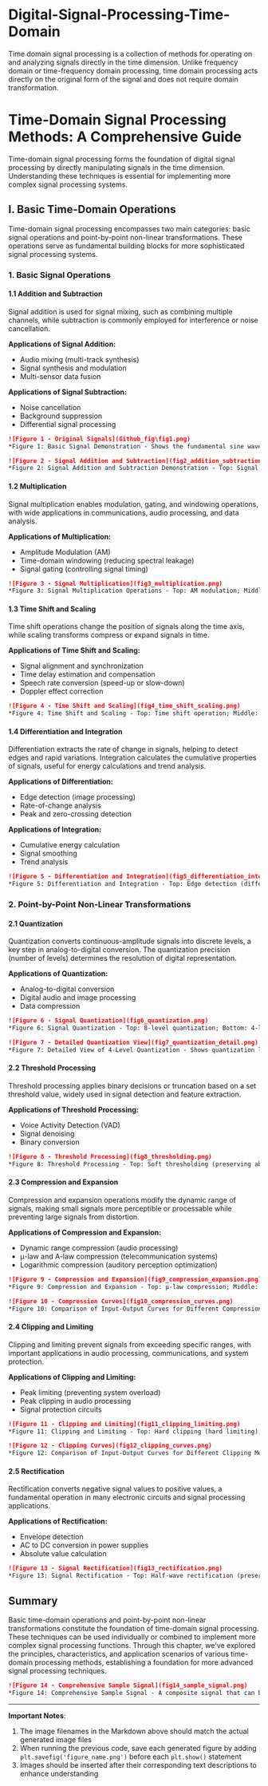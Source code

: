 # Digital-Signal-Processing-Time-Domain
Time domain signal processing is a collection of methods for operating on and analyzing signals directly in the time dimension. Unlike frequency domain or time-frequency domain processing, time domain processing acts directly on the original form of the signal and does not require domain transformation.

# Time-Domain Signal Processing Methods: A Comprehensive Guide

Time-domain signal processing forms the foundation of digital signal processing by directly manipulating signals in the time dimension. Understanding these techniques is essential for implementing more complex signal processing systems.

## I. Basic Time-Domain Operations

Time-domain signal processing encompasses two main categories: basic signal operations and point-by-point non-linear transformations. These operations serve as fundamental building blocks for more sophisticated signal processing systems.

### 1. Basic Signal Operations

#### 1.1 Addition and Subtraction

Signal addition is used for signal mixing, such as combining multiple channels, while subtraction is commonly employed for interference or noise cancellation.

**Applications of Signal Addition:**
- Audio mixing (multi-track synthesis)
- Signal synthesis and modulation
- Multi-sensor data fusion

**Applications of Signal Subtraction:**
- Noise cancellation
- Background suppression
- Differential signal processing

<!-- Insert Figure 1: Basic signals and addition/subtraction demonstration -->
<!-- Corresponds to the first figure (original signals display) and second figure (addition and subtraction) in the code -->

```markdown
![Figure 1 - Original Signals](Github_fig\fig1.png)
*Figure 1: Basic Signal Demonstration - Shows the fundamental sine waves and noise used for subsequent processing*

![Figure 2 - Signal Addition and Subtraction](fig2_addition_subtraction.png)
*Figure 2: Signal Addition and Subtraction Demonstration - Top: Signal mixing; Bottom: Noise cancellation*
```

#### 1.2 Multiplication

Signal multiplication enables modulation, gating, and windowing operations, with wide applications in communications, audio processing, and data analysis.

**Applications of Multiplication:**
- Amplitude Modulation (AM)
- Time-domain windowing (reducing spectral leakage)
- Signal gating (controlling signal timing)

<!-- Insert Figure 3: Multiplication operations demonstration -->
<!-- Corresponds to the third figure (multiplication operations) in the code -->

```markdown
![Figure 3 - Signal Multiplication](fig3_multiplication.png)
*Figure 3: Signal Multiplication Operations - Top: AM modulation; Middle: Window function application; Bottom: Signal gating*
```

#### 1.3 Time Shift and Scaling

Time shift operations change the position of signals along the time axis, while scaling transforms compress or expand signals in time.

**Applications of Time Shift and Scaling:**
- Signal alignment and synchronization
- Time delay estimation and compensation
- Speech rate conversion (speed-up or slow-down)
- Doppler effect correction

<!-- Insert Figure 4: Time shift and scaling demonstration -->
<!-- Corresponds to the fourth figure (time shift and scaling) in the code -->

```markdown
![Figure 4 - Time Shift and Scaling](fig4_time_shift_scaling.png)
*Figure 4: Time Shift and Scaling - Top: Time shift operation; Middle: Time compression (speed-up); Bottom: Time expansion (slow-down)*
```

#### 1.4 Differentiation and Integration

Differentiation extracts the rate of change in signals, helping to detect edges and rapid variations. Integration calculates the cumulative properties of signals, useful for energy calculations and trend analysis.

**Applications of Differentiation:**
- Edge detection (image processing)
- Rate-of-change analysis
- Peak and zero-crossing detection

**Applications of Integration:**
- Cumulative energy calculation
- Signal smoothing
- Trend analysis

<!-- Insert Figure 5: Differentiation and integration demonstration -->
<!-- Corresponds to the fifth figure (differentiation and integration) in the code -->

```markdown
![Figure 5 - Differentiation and Integration](fig5_differentiation_integration.png)
*Figure 5: Differentiation and Integration - Top: Edge detection (differentiation); Bottom: Signal integration (cumulative properties)*
```

### 2. Point-by-Point Non-Linear Transformations

#### 2.1 Quantization

Quantization converts continuous-amplitude signals into discrete levels, a key step in analog-to-digital conversion. The quantization precision (number of levels) determines the resolution of digital representation.

**Applications of Quantization:**
- Analog-to-digital conversion
- Digital audio and image processing
- Data compression

<!-- Insert Figures 6 and 7: Quantization demonstration -->
<!-- Corresponds to the sixth and seventh figures (quantization and detailed quantization view) in the code -->

```markdown
![Figure 6 - Signal Quantization](fig6_quantization.png)
*Figure 6: Signal Quantization - Top: 8-level quantization; Bottom: 4-level quantization*

![Figure 7 - Detailed Quantization View](fig7_quantization_detail.png)
*Figure 7: Detailed View of 4-Level Quantization - Shows quantization levels and quantization noise*
```

#### 2.2 Threshold Processing

Threshold processing applies binary decisions or truncation based on a set threshold value, widely used in signal detection and feature extraction.

**Applications of Threshold Processing:**
- Voice Activity Detection (VAD)
- Signal denoising
- Binary conversion

<!-- Insert Figure 8: Threshold processing demonstration -->
<!-- Corresponds to the eighth figure (threshold processing) in the code -->

```markdown
![Figure 8 - Threshold Processing](fig8_thresholding.png)
*Figure 8: Threshold Processing - Top: Soft thresholding (preserving above-threshold signals); Bottom: Binary thresholding (converting to 0/1 signal)*
```

#### 2.3 Compression and Expansion

Compression and expansion operations modify the dynamic range of signals, making small signals more perceptible or processable while preventing large signals from distortion.

**Applications of Compression and Expansion:**
- Dynamic range compression (audio processing)
- μ-law and A-law compression (telecommunication systems)
- Logarithmic compression (auditory perception optimization)

<!-- Insert Figures 9 and 10: Compression/expansion demonstration and compression curves -->
<!-- Corresponds to the ninth and tenth figures (compression/expansion and compression curves) in the code -->

```markdown
![Figure 9 - Compression and Expansion](fig9_compression_expansion.png)
*Figure 9: Compression and Expansion - Top: μ-law compression; Middle: A-law compression; Bottom: Power-law expansion*

![Figure 10 - Compression Curves](fig10_compression_curves.png)
*Figure 10: Comparison of Input-Output Curves for Different Compression Methods*
```

#### 2.4 Clipping and Limiting

Clipping and limiting prevent signals from exceeding specific ranges, with important applications in audio processing, communications, and system protection.

**Applications of Clipping and Limiting:**
- Peak limiting (preventing system overload)
- Peak clipping in audio processing
- Signal protection circuits

<!-- Insert Figures 11 and 12: Clipping/limiting demonstration and limiting curves -->
<!-- Corresponds to the eleventh and twelfth figures (clipping/limiting and clipping curves) in the code -->

```markdown
![Figure 11 - Clipping and Limiting](fig11_clipping_limiting.png)
*Figure 11: Clipping and Limiting - Top: Hard clipping (hard limiting); Bottom: Soft clipping (soft limiting)*

![Figure 12 - Clipping Curves](fig12_clipping_curves.png)
*Figure 12: Comparison of Input-Output Curves for Different Clipping Methods*
```

#### 2.5 Rectification

Rectification converts negative signal values to positive values, a fundamental operation in many electronic circuits and signal processing applications.

**Applications of Rectification:**
- Envelope detection
- AC to DC conversion in power supplies
- Absolute value calculation

<!-- Insert Figure 13: Rectification demonstration -->
<!-- Corresponds to the thirteenth figure (rectification) in the code -->

```markdown
![Figure 13 - Signal Rectification](fig13_rectification.png)
*Figure 13: Signal Rectification - Top: Half-wave rectification (preserving positive half-cycles); Bottom: Full-wave rectification (flipping negative half-cycles)*
```

## Summary

Basic time-domain operations and point-by-point non-linear transformations constitute the foundation of time-domain signal processing. These techniques can be used individually or combined to implement more complex signal processing functions. Through this chapter, we've explored the principles, characteristics, and application scenarios of various time-domain processing methods, establishing a foundation for more advanced signal processing techniques.

<!-- Insert Figure 14: Sample signal -->
<!-- Corresponds to the last figure (sample signal) in the code -->

```markdown
![Figure 14 - Comprehensive Sample Signal](fig14_sample_signal.png)
*Figure 14: Comprehensive Sample Signal - A composite signal that can be used to test time-domain processing methods*
```

---

**Important Notes**:
1. The image filenames in the Markdown above should match the actual generated image files
2. When running the previous code, save each generated figure by adding `plt.savefig('figure_name.png')` before each `plt.show()` statement
3. Images should be inserted after their corresponding text descriptions to enhance understanding
